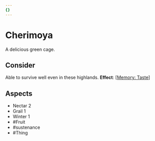 ```yaml
---
{}
---
```

# Cherimoya
A delicious green cage.
## Consider
Able to survive well even in these highlands.
**Effect**: [[Memory: Taste](https://uadaf.theevilroot.xyz/rowenarium/element/mem.Taste)]
## Aspects
- Nectar 2
- Grail 1
- Winter 1
- #Fruit 
- #sustenance 
- #Thing 